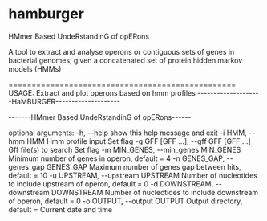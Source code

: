 # hamburger

HMmer Based UndeRstandinG of opERons 

A tool to extract and analyse operons or contiguous sets of genes in bacterial genomes, given a concatenated set of protein hidden markov models (HMMs)


=================================================
USAGE:
Extract and plot operons based on hmm profiles
--------------------HaMBURGER--------------------

-------HMmer Based UndeRstandinG of opERons------

optional arguments:
  -h, --help            show this help message and exit
  -i HMM, --hmm HMM     Hmm profile input <required> Set flag
  -g GFF [GFF ...], --gff GFF [GFF ...]
                        Gff file(s) to search <required> Set flag
  -m MIN_GENES, --min_genes MIN_GENES
                        Minimum number of genes in operon, default = 4
  -n GENES_GAP, --genes_gap GENES_GAP
                        Maximum number of genes gap between hits, default = 10
  -u UPSTREAM, --upstream UPSTREAM
                        Number of nucleotides to include upstream of operon,
                        default = 0
  -d DOWNSTREAM, --downstream DOWNSTREAM
                        Number of nucleotides to include downstream of operon,
                        default = 0
  -o OUTPUT, --output OUTPUT
                        Output directory, default = Current date and time
